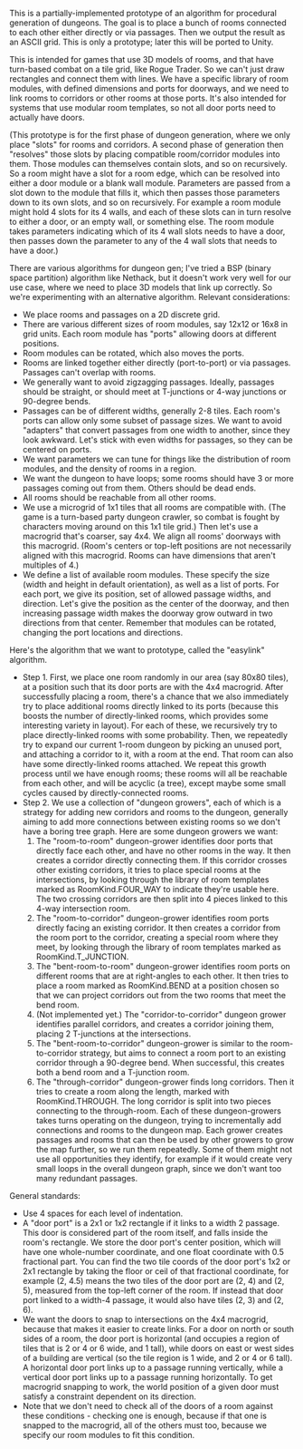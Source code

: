 This is a partially-implemented prototype of an algorithm for procedural generation of dungeons. The goal is to place a bunch of rooms connected to each other either directly or via passages. Then we output the result as an ASCII grid. This is only a prototype; later this will be ported to Unity.

This is intended for games that use 3D models of rooms, and that have turn-based combat on a tile grid, like Rogue Trader. So we can't just draw rectangles and connect them with lines. We have a specific library of room modules, with defined dimensions and ports for doorways, and we need to link rooms to corridors or other rooms at those ports. It's also intended for systems that use modular room templates, so not all door ports need to actually have doors.

(This prototype is for the first phase of dungeon generation, where we only place "slots" for rooms and corridors. A second phase of generation then "resolves" those slots by placing compatible room/corridor modules into them. Those modules can themselves contain slots, and so on recursively. So a room might have a slot for a room edge, which can be resolved into either a door module or a blank wall module. Parameters are passed from a slot down to the module that fills it, which then passes those parameters down to its own slots, and so on recursively. For example a room module might hold 4 slots for its 4 walls, and each of these slots can in turn resolve to either a door, or an empty wall, or something else. The room module takes parameters indicating which of its 4 wall slots needs to have a door, then passes down the parameter to any of the 4 wall slots that needs to have a door.)

There are various algorithms for dungeon gen; I've tried a BSP (binary space partition) algorithm like Nethack, but it doesn't work very well for our use case, where we need to place 3D models that link up correctly. So we're experimenting with an alternative algorithm. Relevant considerations:

- We place rooms and passages on a 2D discrete grid.
- There are various different sizes of room modules, say 12x12 or 16x8 in grid units. Each room module has "ports" allowing doors at different positions.
- Room modules can be rotated, which also moves the ports.
- Rooms are linked together either directly (port-to-port) or via passages. Passages can't overlap with rooms.
- We generally want to avoid zigzagging passages. Ideally, passages should be straight, or should meet at T-junctions or 4-way junctions or 90-degree bends.
- Passages can be of different widths, generally 2-8 tiles. Each room's ports can allow only some subset of passage sizes. We want to avoid "adapters" that convert passages from one width to another, since they look awkward. Let's stick with even widths for passages, so they can be centered on ports.
- We want parameters we can tune for things like the distribution of room modules, and the density of rooms in a region.
- We want the dungeon to have loops; some rooms should have 3 or more passages coming out from them. Others should be dead ends.
- All rooms should be reachable from all other rooms.
- We use a microgrid of 1x1 tiles that all rooms are compatible with. (The game is a turn-based party dungeon crawler, so combat is fought by characters moving around on this 1x1 tile grid.) Then let's use a macrogrid that's coarser, say 4x4. We align all rooms' doorways with this macrogrid. (Room's centers or top-left positions are not necessarily aligned with this macrogrid. Rooms can have dimensions that aren't multiples of 4.)
- We define a list of available room modules. These specify the size (width and height in default orientation), as well as a list of ports. For each port, we give its position, set of allowed passage widths, and direction. Let's give the position as the center of the doorway, and then increasing passage width makes the doorway grow outward in two directions from that center. Remember that modules can be rotated, changing the port locations and directions.

Here's the algorithm that we want to prototype, called the "easylink" algorithm.

* Step 1. First, we place one room randomly in our area (say 80x80 tiles), at a position such that its door ports are with the 4x4 macrogrid. After successfully placing a room, there's a chance that we also immediately try to place additional rooms directly linked to its ports (because this boosts the number of directly-linked rooms, which provides some interesting variety in layout). For each of these, we recursively try to place directly-linked rooms with some probability. Then, we repeatedly try to expand our current 1-room dungeon by picking an unused port, and attaching a corridor to it, with a room at the end. That room can also have some directly-linked rooms attached. We repeat this growth process until we have enough rooms; these rooms will all be reachable from each other, and will be acyclic (a tree), except maybe some small cycles caused by directly-connected rooms.
* Step 2. We use a collection of "dungeon growers", each of which is a strategy for adding new corridors and rooms to the dungeon, generally aiming to add more connections between existing rooms so we don't have a boring tree graph. Here are some dungeon growers we want:
	1. The "room-to-room" dungeon-grower identifies door ports that directly face each other, and have no other rooms in the way. It then creates a corridor directly connecting them. If this corridor crosses other existing corridors, it tries to place special rooms at the intersections, by looking through the library of room templates marked as RoomKind.FOUR_WAY to indicate they're usable here. The two crossing corridors are then split into 4 pieces linked to this 4-way intersection room.
	2. The "room-to-corridor" dungeon-grower identifies room ports directly facing an existing corridor. It then creates a corridor from the room port to the corridor, creating a special room where they meet, by looking through the library of room templates marked as RoomKind.T_JUNCTION.
	3. The "bent-room-to-room" dungeon-grower identifies room ports on different rooms that are at right-angles to each other. It then tries to place a room marked as RoomKind.BEND at a position chosen so that we can project corridors out from the two rooms that meet the bend room.
	4. (Not implemented yet.) The "corridor-to-corridor" dungeon grower identifies parallel corridors, and creates a corridor joining them, placing 2 T-junctions at the intersections.
	5. The "bent-room-to-corridor" dungeon-grower is similar to the room-to-corridor strategy, but aims to connect a room port to an existing corridor through a 90-degree bend. When successful, this creates both a bend room and a T-junction room.
	6. The "through-corridor" dungeon-grower finds long corridors. Then it tries to create a room along the length, marked with RoomKind.THROUGH. The long corridor is split into two pieces connecting to the through-room.
Each of these dungeon-growers takes turns operating on the dungeon, trying to incrementally add connections and rooms to the dungeon map. Each grower creates passages and rooms that can then be used by other growers to grow the map further, so we run them repeatedly. Some of them might not use all opportunities they identify, for example if it would create very small loops in the overall dungeon graph, since we don't want too many redundant passages.

General standards:

* Use 4 spaces for each level of indentation.
* A "door port" is a 2x1 or 1x2 rectangle if it links to a width 2 passage. This door is considered part of the room itself, and falls inside the room's rectangle. We store the door port's center position, which will have one whole-number coordinate, and one float coordinate with 0.5 fractional part. You can find the two tile coords of the door port's 1x2 or 2x1 rectangle by taking the floor or ceil of that fractional coordinate, for example (2, 4.5) means the two tiles of the door port are (2, 4) and (2, 5), measured from the top-left corner of the room. If instead that door port linked to a width-4 passage, it would also have tiles (2, 3) and (2, 6).
* We want the doors to snap to intersections on the 4x4 macrogrid, because that makes it easier to create links. For a door on north or south sides of a room, the door port is horizontal (and occupies a region of tiles that is 2 or 4 or 6 wide, and 1 tall), while doors on east or west sides of a building are vertical (so the tile region is 1 wide, and 2 or 4 or 6 tall). A horizontal door port links up to a passage running vertically, while a vertical door port links up to a passage running horizontally. To get macrogrid snapping to work, the world position of a given door must satisfy a constraint dependent on its direction.
* Note that we don't need to check all of the doors of a room against these conditions - checking one is enough, because if that one is snapped to the macrogrid, all of the others must too, because we specify our room modules to fit this condition.